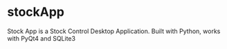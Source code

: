 # stockApp
Stock App is a Stock Control Desktop Application. Built with Python, works with PyQt4 and SQLite3
